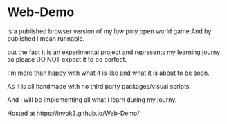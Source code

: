 # Web-Demo 
is a published browser version of my low poly open world game
And by published i mean runnable.

but the fact it is an experimental project and represents my
learning journy so please DO NOT expect it to be perfect.

I'm more than happy with what it is like and what it is about to be soon.

As it is all handmade with no third party packages/visual scripts.

And i will be implementing all what i learn during my journy.

Hosted at https://invok3.github.io/Web-Demo/
